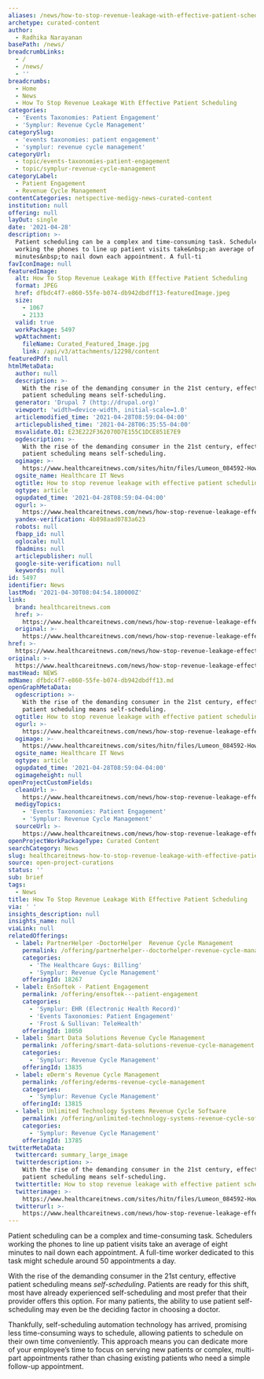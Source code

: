 ```yaml
---
aliases: /news/how-to-stop-revenue-leakage-with-effective-patient-scheduling
archetype: curated-content
author:
  - Radhika Narayanan
basePath: /news/
breadcrumbLinks:
  - /
  - /news/
  - ''
breadcrumbs:
  - Home
  - News
  - How To Stop Revenue Leakage With Effective Patient Scheduling
categories:
  - 'Events Taxonomies: Patient Engagement'
  - 'Symplur: Revenue Cycle Management'
categorySlug:
  - 'events taxonomies: patient engagement'
  - 'symplur: revenue cycle management'
categoryUrl:
  - topic/events-taxonomies-patient-engagement
  - topic/symplur-revenue-cycle-management
categoryLabel:
  - Patient Engagement
  - Revenue Cycle Management
contentCategories: netspective-medigy-news-curated-content
institution: null
offering: null
layOut: single
date: '2021-04-28'
description: >-
  Patient scheduling can be a complex and time-consuming task. Schedulers
  working the phones to line up patient visits take&nbsp;an average of eight
  minutes&nbsp;to nail down each appointment. A full-ti
favIconImage: null
featuredImage:
  alt: How To Stop Revenue Leakage With Effective Patient Scheduling
  format: JPEG
  href: dfbdc4f7-e860-55fe-b074-db942dbdff13-featuredImage.jpeg
  size:
    - 1067
    - 2133
  valid: true
  workPackage: 5497
  wpAttachment:
    fileName: Curated_Featured_Image.jpg
    link: /api/v3/attachments/12298/content
featuredPdf: null
htmlMetaData:
  author: null
  description: >-
    With the rise of the demanding consumer in the 21st century, effective
    patient scheduling means self-scheduling.
  generator: 'Drupal 7 (http://drupal.org)'
  viewport: 'width=device-width, initial-scale=1.0'
  articlemodified_time: '2021-04-28T08:59:04-04:00'
  articlepublished_time: '2021-04-28T06:35:55-04:00'
  msvalidate.01: E23E222F362070D7E155C1DCE851E7E9
  ogdescription: >-
    With the rise of the demanding consumer in the 21st century, effective
    patient scheduling means self-scheduling.
  ogimage: >-
    https://www.healthcareitnews.com/sites/hitn/files/Lumeon_084592-How-automated-self-scheduling-creatives-.jpg
  ogsite_name: Healthcare IT News
  ogtitle: How to stop revenue leakage with effective patient scheduling
  ogtype: article
  ogupdated_time: '2021-04-28T08:59:04-04:00'
  ogurl: >-
    https://www.healthcareitnews.com/news/how-stop-revenue-leakage-effective-patient-scheduling
  yandex-verification: 4b898aad0783a623
  robots: null
  fbapp_id: null
  oglocale: null
  fbadmins: null
  articlepublisher: null
  google-site-verification: null
  keywords: null
id: 5497
identifier: News
lastMod: '2021-04-30T08:04:54.180000Z'
link:
  brand: healthcareitnews.com
  href: >-
    https://www.healthcareitnews.com/news/how-stop-revenue-leakage-effective-patient-scheduling
  original: >-
    https://www.healthcareitnews.com/news/how-stop-revenue-leakage-effective-patient-scheduling
href: >-
  https://www.healthcareitnews.com/news/how-stop-revenue-leakage-effective-patient-scheduling
original: >-
  https://www.healthcareitnews.com/news/how-stop-revenue-leakage-effective-patient-scheduling
mastHead: NEWS
mdName: dfbdc4f7-e860-55fe-b074-db942dbdff13.md
openGraphMetaData:
  ogdescription: >-
    With the rise of the demanding consumer in the 21st century, effective
    patient scheduling means self-scheduling.
  ogtitle: How to stop revenue leakage with effective patient scheduling
  ogurl: >-
    https://www.healthcareitnews.com/news/how-stop-revenue-leakage-effective-patient-scheduling
  ogimage: >-
    https://www.healthcareitnews.com/sites/hitn/files/Lumeon_084592-How-automated-self-scheduling-creatives-.jpg
  ogsite_name: Healthcare IT News
  ogtype: article
  ogupdated_time: '2021-04-28T08:59:04-04:00'
  ogimageheight: null
openProjectCustomFields:
  cleanUrl: >-
    https://www.healthcareitnews.com/news/how-stop-revenue-leakage-effective-patient-scheduling
  medigyTopics:
    - 'Events Taxonomies: Patient Engagement'
    - 'Symplur: Revenue Cycle Management'
  sourceUrl: >-
    https://www.healthcareitnews.com/news/how-stop-revenue-leakage-effective-patient-scheduling
openProjectWorkPackageType: Curated Content
searchCategory: News
slug: healthcareitnews-how-to-stop-revenue-leakage-with-effective-patient-scheduling
source: open-project-curations
status: ''
sub: brief
tags:
  - News
title: How To Stop Revenue Leakage With Effective Patient Scheduling
via: ' '
insights_description: null
insights_name: null
viaLink: null
relatedOfferings:
  - label: PartnerHelper -DoctorHelper  Revenue Cycle Management
    permalink: /offering/partnerhelper--doctorhelper-revenue-cycle-management
    categories:
      - 'The Healthcare Guys: Billing'
      - 'Symplur: Revenue Cycle Management'
    offeringId: 18267
  - label: EnSoftek - Patient Engagement
    permalink: /offering/ensoftek---patient-engagement
    categories:
      - 'Symplur: EHR (Electronic Health Record)'
      - 'Events Taxonomies: Patient Engagement'
      - 'Frost & Sullivan: TeleHealth'
    offeringId: 18050
  - label: Smart Data Solutions Revenue Cycle Management
    permalink: /offering/smart-data-solutions-revenue-cycle-management
    categories:
      - 'Symplur: Revenue Cycle Management'
    offeringId: 13835
  - label: eDerm's Revenue Cycle Management
    permalink: /offering/ederms-revenue-cycle-management
    categories:
      - 'Symplur: Revenue Cycle Management'
    offeringId: 13815
  - label: Unlimited Technology Systems Revenue Cycle Software
    permalink: /offering/unlimited-technology-systems-revenue-cycle-software
    categories:
      - 'Symplur: Revenue Cycle Management'
    offeringId: 13785
twitterMetaData:
  twittercard: summary_large_image
  twitterdescription: >-
    With the rise of the demanding consumer in the 21st century, effective
    patient scheduling means self-scheduling.
  twittertitle: How to stop revenue leakage with effective patient scheduling
  twitterimage: >-
    https://www.healthcareitnews.com/sites/hitn/files/Lumeon_084592-How-automated-self-scheduling-creatives-.jpg
  twitterurl: >-
    https://www.healthcareitnews.com/news/how-stop-revenue-leakage-effective-patient-scheduling
---
```

<p>Patient scheduling can be a complex and time-consuming task. Schedulers working the phones to line up patient visits take&nbsp;an average of eight minutes&nbsp;to nail down each appointment. A full-time worker dedicated to this task might schedule around 50 appointments a day.</p><p>With the rise of the demanding consumer in the 21st century, effective patient scheduling means&nbsp;<i>self-scheduling</i>. Patients are ready for this shift, most have already experienced self-scheduling and most prefer that their provider offers this option. For many patients, the ability to use patient self-scheduling may even be the deciding factor in choosing a doctor.</p><p>Thankfully, self-scheduling automation technology has arrived, promising less time-consuming ways to schedule, allowing patients to schedule on their own time conveniently. This approach means you can dedicate more of your employee’s time to focus on serving new patients or complex, multi-part appointments rather than chasing existing patients who need a simple follow-up appointment.</p>
